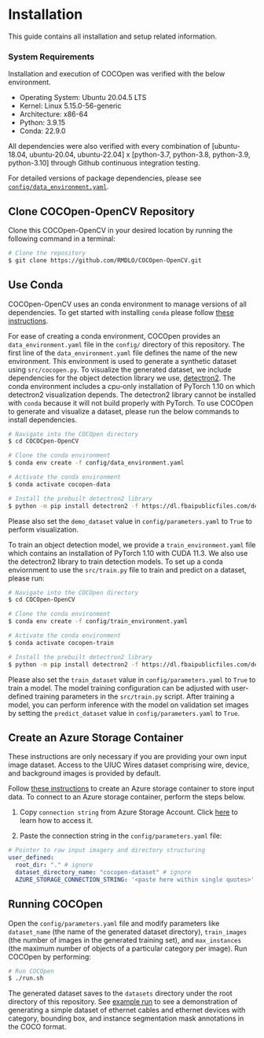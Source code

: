 # **Installation**

This guide contains all installation and setup related information.

### **System Requirements**

Installation and execution of COCOpen was verified with the below environment.
- Operating System: Ubuntu 20.04.5 LTS
- Kernel: Linux 5.15.0-56-generic
- Architecture: x86-64
- Python: 3.9.15
- Conda: 22.9.0

All dependencies were also verified with every combination of [ubuntu-18.04, ubuntu-20.04, ubuntu-22.04] x [python-3.7, python-3.8, python-3.9, python-3.10] through Github continuous integration testing. 

For detailed versions of package dependencies, please see [`config/data_environment.yaml`](https://github.com/RMDLO/COCOpen-OpenCV/blob/main/config/data_environment.yaml).

## **Clone COCOpen-OpenCV Repository**

Clone this COCOpen-OpenCV in your desired location by running the following command in a terminal:
```bash
# Clone the repository
$ git clone https://github.com/RMDLO/COCOpen-OpenCV.git
```

## **Use Conda**

COCOpen-OpenCV uses an conda environment to manage versions of all dependencies. To get started with installing `conda` please follow [these instructions](https://conda.io/projects/conda/en/latest/user-guide/getting-started.html).

For ease of creating a conda environment, COCOpen provides an `data_environment.yaml` file in the `config/` directory of this repository. The first line of the `data_environment.yaml` file defines the name of the new environment. This environment is used to generate a synthetic dataset using `src/cocopen.py`. To visualize the generated dataset, we include dependencies for the object detection library we use, [detectron2](https://github.com/facebookresearch/detectron2). The conda environment includes a cpu-only installation of PyTorch 1.10 on which detectron2 visualization depends. The detectron2 library cannot be installed with `conda` because it will not build properly with PyTorch. To use COCOpen to generate and visualize a dataset, please run the below commands to install dependencies.

```bash
# Navigate into the COCOpen directory
$ cd COCOCpen-OpenCV
```
```bash
# Clone the conda environment
$ conda env create -f config/data_environment.yaml
```
```bash
# Activate the conda environment
$ conda activate cocopen-data
```
```bash
# Install the prebuilt detectron2 library
$ python -m pip install detectron2 -f https://dl.fbaipublicfiles.com/detectron2/wheels/cpu/torch1.10/index.html
```

Please also set the `demo_dataset` value in `config/parameters.yaml` to `True` to perform visualization.

To train an object detection model, we provide a `train_environment.yaml` file which contains an installation of PyTorch 1.10 with CUDA 11.3. We also use the detectron2 library to train detection models. To set up a conda enviornment to use the `src/train.py` file to train and predict on a dataset, please run:

```bash
# Navigate into the COCOpen directory
$ cd COCOpen-OpenCV
```
```bash
# Clone the conda environment
$ conda env create -f config/train_environment.yaml
```
```bash
# Activate the conda environment
$ conda activate cocopen-train
```
```bash
# Install the prebuilt detectron2 library
$ python -m pip install detectron2 -f https://dl.fbaipublicfiles.com/detectron2/wheels/cu113/torch1.10/index.html
```

Please also set the `train_dataset` value in `config/parameters.yaml` to `True` to train a model. The model training configuration can be adjusted with user-defined training parameters in the `src/train.py` script. After training a model, you can perform inference with the model on validation set images by setting the `predict_dataset` value in `config/parameters.yaml` to `True`.

## **Create an Azure Storage Container**

These instructions are only necessary if you are providing your own input image dataset. Access to the UIUC Wires dataset comprising wire, device, and background images is provided by default.

Follow [these instructions](https://github.com/RMDLO/COCOpen-OpenCV/blob/main/docs/README_AZURE.md) to create an Azure storage container to store input data. To connect to an Azure storage container, perform the steps below.

1. Copy `connection string` from Azure Storage Account. Click [here](https://learn.microsoft.com/en-us/azure/storage/common/storage-account-keys-manage?toc=%2Fazure%2Fstorage%2Fblobs%2Ftoc.json&bc=%2Fazure%2Fstorage%2Fblobs%2Fbreadcrumb%2Ftoc.json&tabs=azure-portal#view-account-access-keys) to learn how to access it.

2. Paste the connection string in the `config/parameters.yaml` file:

```yaml
# Pointer to raw input imagery and directory structuring
user_defined:
  root_dir: "." # ignore
  dataset_directory_name: "cocopen-dataset" # ignore
  AZURE_STORAGE_CONNECTION_STRING: '<paste here within single quotes>'
```

## **Running COCOpen**

Open the `config/parameters.yaml` file and modify parameters like `dataset_name` (the name of the generated dataset directory), `train_images` (the number of images in the generated training set), and `max_instances` (the maximum number of objects of a particular category per image). Run COCOpen by performing:

```bash
# Run COCOpen
$ ./run.sh
```

The generated dataset saves to the `datasets` directory under the root directory of this repository. See [example run](https://github.com/RMDLO/COCOpen-OpenCV/blob/main/docs/EXAMPLE_RUN.md) to see a demonstration of generating a simple dataset of ethernet cables and ethernet devices with category, bounding box, and instance segmentation mask annotations in the COCO format.
